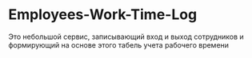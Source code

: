 # Employees-Work-Time-Log
Это небольшой сервис, записывающий вход и выход сотрудников и формирующий на основе этого табель учета рабочего времени
